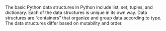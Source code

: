 The basic Python data structures in Python include list, set, tuples, and dictionary. Each of the data structures is unique in its own way. Data structures are “containers” that organize and group data according to type. The data structures differ based on mutability and order.

